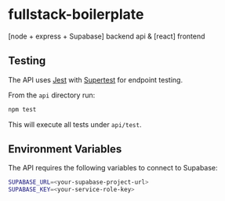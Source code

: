# fullstack-boilerplate
[node + express + Supabase] backend api &amp; [react] frontend

## Testing

The API uses [Jest](https://jestjs.io/) with [Supertest](https://github.com/ladjs/supertest)
for endpoint testing.

From the `api` directory run:

```bash
npm test
```

This will execute all tests under `api/test`.

## Environment Variables

The API requires the following variables to connect to Supabase:

```bash
SUPABASE_URL=<your-supabase-project-url>
SUPABASE_KEY=<your-service-role-key>
```

